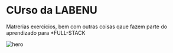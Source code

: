 # CUrso da LABENU
Matrerias exercicios, bem com outras coisas qaue fazem parte do aprendizado para *FULL-STACK


![hero](https://github.com/aureliocapingana01/labenu/assets/94324791/34cddf26-15f2-4228-826f-0bd3e85d768e)
